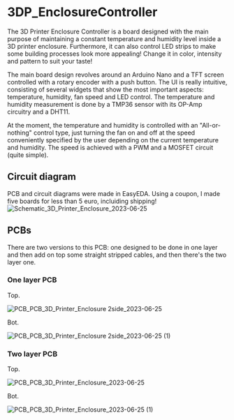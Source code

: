 # 3DP_EnclosureController

The 3D Printer Enclosure Controller is a board designed with the main purpose of maintaining a constant temperature and humidity level inside a 3D printer enclosure. 
Furthermore, it can also control LED strips to make some building processes look more appealing! Change it in color, intensity and pattern to suit your taste!

The main board design revolves around an Arduino Nano and a TFT screen controlled with a rotary encoder with a push button. The UI is really intuitive, consisting of several widgets 
that show the most important aspects: temperature, humidity, fan speed and LED control. The temperature and humidity measurement is done by a TMP36 sensor with its OP-Amp circuitry and a DHT11.

At the moment, the temperature and humidity is controlled with an "All-or-nothing" control type, just turning the fan on and off at the speed conveniently specified by the user depending
on the current temperature and humidity. The speed is achieved with a PWM and a MOSFET circuit (quite simple).

## Circuit diagram

PCB and circuit diagrams were made in EasyEDA. Using a coupon, I made five boards for less than 5 euro, incluiding shipping!
![Schematic_3D_Printer_Enclosure_2023-06-25](https://github.com/DanielUnleashed/3DP_EnclosureController/assets/24963887/407e8a81-f29d-4d6c-9965-07966e9bf881)

## PCBs

There are two versions to this PCB: one designed to be done in one layer and then add on top some straight stripped cables, and then there's the two layer one.

### One layer PCB
Top.

![PCB_PCB_3D_Printer_Enclosure 2side_2023-06-25](https://github.com/DanielUnleashed/3DP_EnclosureController/assets/24963887/23ca1f79-4285-47f4-8d80-96fe41ae2162)

Bot.

![PCB_PCB_3D_Printer_Enclosure 2side_2023-06-25 (1)](https://github.com/DanielUnleashed/3DP_EnclosureController/assets/24963887/6e885d3d-989a-42bb-bf01-77c5c1099698)

### Two layer PCB
Top.

![PCB_PCB_3D_Printer_Enclosure_2023-06-25](https://github.com/DanielUnleashed/3DP_EnclosureController/assets/24963887/7b35df39-2f1e-4649-b8c6-b4356e3c274f)

Bot.

![PCB_PCB_3D_Printer_Enclosure_2023-06-25 (1)](https://github.com/DanielUnleashed/3DP_EnclosureController/assets/24963887/c46bb78c-0e93-4c39-b534-fabffad551f2)
